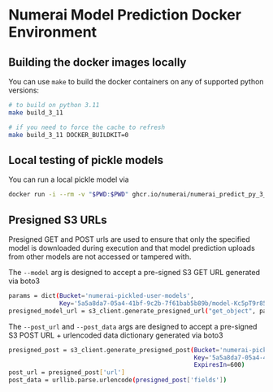 # Numerai Model Prediction Docker Environment

## Building the docker images locally

You can use `make` to build the docker containers on any of supported python versions:

```bash
# to build on python 3.11
make build_3_11

# if you need to force the cache to refresh
make build_3_11 DOCKER_BUILDKIT=0
```

## Local testing of pickle models
You can run a local pickle model via

```bash
docker run -i --rm -v "$PWD:$PWD" ghcr.io/numerai/numerai_predict_py_3_11:stable --model $PWD/model.pkl
```

## Presigned S3 URLs
Presigned GET and POST urls are used to ensure that only the specified model is downloaded during execution 
and that model prediction uploads from other models are not accessed or tampered with.

The `--model` arg is designed to accept a pre-signed S3 GET URL generated via boto3

```bash
params = dict(Bucket='numerai-pickled-user-models',
              Key='5a5a8da7-05a4-41bf-9c2b-7f61bab5b89b/model-Kc5pT9r85SRD.pkl')
presigned_model_url = s3_client.generate_presigned_url("get_object", params, ExpiresIn=600)
```

The `--post_url` and `--post_data` args are designed to accept a pre-signed S3 POST URL + urlencoded data dictionary
generated via boto3

```bash
presigned_post = s3_client.generate_presigned_post(Bucket='numerai-pickled-user-models-live-output',
                                                   Key='5a5a8da7-05a4-41bf-9c2b-7f61bab5b89b/live_predictions-b7446fc4cc7e.csv',
                                                   ExpiresIn=600)
post_url = presigned_post['url']
post_data = urllib.parse.urlencode(presigned_post['fields'])
```
